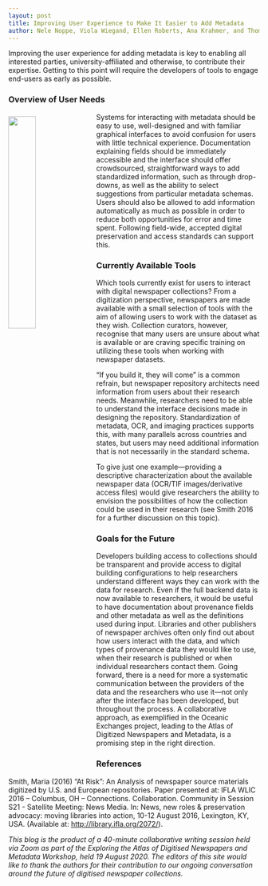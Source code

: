 ```yaml
---
layout: post
title: Improving User Experience to Make It Easier to Add Metadata 
author: Nele Noppe, Viola Wiegand, Ellen Roberts, Ana Krahmer, and Thomas Haighton
---
```

 
Improving the user experience for adding metadata is key to enabling all interested parties, university-affiliated and otherwise, to contribute their expertise. Getting to this point will require the developers of tools to engage end-users as early as possible.
 
### Overview of User Needs
 
<img src="https://cdn.pixabay.com/photo/2016/02/09/17/26/database-1189982_1280.jpg" style="float: left; padding: 7px 10px 0px 0px;" width="33%"> 
Systems for interacting with metadata should be easy to use, well-designed and with familiar graphical interfaces to avoid confusion for users with little technical experience. Documentation explaining fields should be immediately accessible and the interface should offer crowdsourced, straightforward ways to add standardized information, such as through drop-downs, as well as the ability to select suggestions from particular metadata schemas.  Users should also be allowed to add information automatically as much as possible in order to reduce both opportunities for error and time spent. Following field-wide, accepted digital preservation and access standards can support this. 
 
### Currently Available Tools
 
Which tools currently exist for users to interact with digital newspaper collections? From a digitization perspective, newspapers are made available with a small selection of tools with the aim of allowing users to work with the dataset as they wish. Collection curators, however, recognise that many users are unsure about what is available or are craving specific training on utilizing these tools when working with newspaper datasets. 
 
“If you build it, they will come” is a common refrain, but newspaper repository architects need information from users about their research needs. Meanwhile, researchers need to be able to understand the interface decisions made in designing the repository. Standardization of metadata, OCR, and imaging practices supports this, with many parallels across countries and states, but users may need additional information that is not necessarily in the standard schema.
 
To give just one example—providing a descriptive characterization about the available newspaper data (OCR/TIF images/derivative access files) would give researchers the ability to envision the possibilities of how the collection could be used in their research (see Smith 2016 for a further discussion on this topic).
 
### Goals for the Future
 
Developers building access to collections should be transparent and provide access to digital building configurations to help researchers understand different ways they can work with the data for research. Even if the full backend data is now available to researchers, it would be useful to have documentation about provenance fields and other metadata as well as the definitions used during input. Libraries and other publishers of newspaper archives often only find out about how users interact with the data, and which types of provenance data they would like to use, when their research is published or when individual researchers contact them. Going forward, there is a need for more a systematic communication between the providers of the data and the researchers who use it—not only after the interface has been developed, but throughout the process. A collaborative approach, as exemplified in the Oceanic Exchanges project, leading to the Atlas of Digitized Newspapers and Metadata, is a promising step in the right direction. 
 
### References
 
Smith, Maria (2016) “At Risk”: An Analysis of newspaper source materials digitized by U.S. and European repositories. Paper presented at: IFLA WLIC 2016 – Columbus, OH – Connections. Collaboration. Community in Session S21 - Satellite Meeting: News Media. In: News, new roles & preservation advocacy: moving libraries into action, 10-12 August 2016, Lexington, KY, USA. (Available at: http://library.ifla.org/2072/).
 
 
*This blog is the product of a 40-minute collaborative writing session held via Zoom as part of the Exploring the Atlas of Digitised Newspapers and Metadata Workshop, held 19 August 2020. The editors of this site would like to thank the authors for their contribution to our ongoing conversation around the future of digitised newspaper collections.*
 
 
